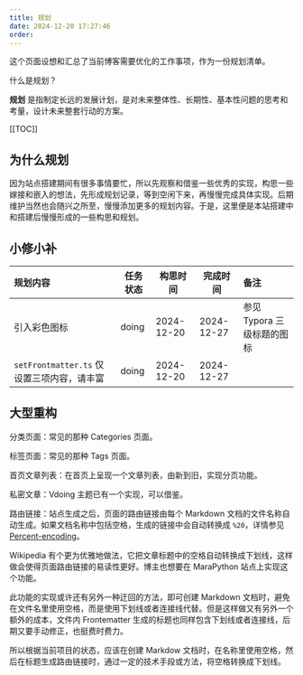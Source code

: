 ```yaml
---
title: 规划
date: 2024-12-20 17:27:46
order: 
---
```


这个页面设想和汇总了当前博客需要优化的工作事项，作为一份规划清单。

什么是规划？

**规划** 是指制定长远的发展计划，是对未来整体性、长期性、基本性问题的思考和考量，设计未来整套行动的方案。

[[TOC]]

## 为什么规划

因为站点搭建期间有很多事情要忙，所以先观察和借鉴一些优秀的实现，构思一些嫁接和嵌入的想法，先形成规划记录，等到空闲下来，再慢慢完成具体实现。后期维护当然也会随兴之所至，慢慢添加更多的规划内容。于是，这里便是本站搭建中和搭建后慢慢形成的一些构思和规划。

## 小修小补

| 规划内容                                   | 任务状态 | 构思时间   | 完成时间   | 备注                       |
| :----------------------------------------- | -------- | ---------- | ---------- | :------------------------- |
| 引入彩色图标                               | doing    | 2024-12-20 | 2024-12-27 | 参见 Typora 三级标题的图标 |
| `setFrontmatter.ts` 仅设置三项内容，请丰富 | doing    | 2024-12-20 | 2024-12-27 |                            |

## 大型重构

分类页面：常见的那种 Categories 页面。

标签页面：常见的那种 Tags 页面。

首页文章列表：在首页上呈现一个文章列表，由新到旧，实现分页功能。

私密文章：Vdoing 主题已有一个实现，可以借鉴。

路由链接：站点生成之后，页面的路由链接由每个 Markdown 文档的文件名称自动生成。如果文档名称中包括空格，生成的链接中会自动转换成 `%20`，详情参见 [Percent-encoding](https://en.wikipedia.org/wiki/Percent-encoding)。

Wikipedia 有个更为优雅地做法，它把文章标题中的空格自动转换成下划线，这样做会使得页面路由链接的易读性更好。博主也想要在 MaraPython 站点上实现这个功能。

此功能的实现或许还有另外一种迂回的方法，即可创建 Markdown 文档时，避免在文件名里使用空格，而是使用下划线或者连接线代替。但是这样做又有另外一个额外的成本，文件内 Frontematter 生成的标题也同样包含下划线或者连接线，后期又要手动修正，也挺费时费力。

所以根据当前项目的状态，应该在创建 Markdow 文档时，在名称里使用空格，然后在标题生成路由链接时，通过一定的技术手段或方法，将空格转换成下划线。
